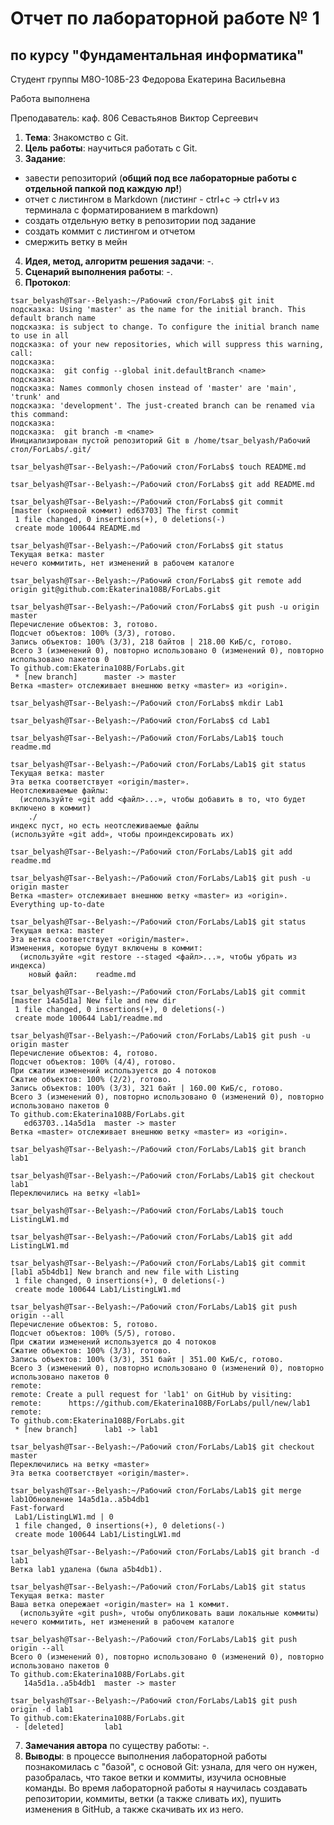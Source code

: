 # Отчет по лабораторной работе № 1
## по курсу "Фундаментальная информатика"

Студент группы М8О-108Б-23 Федорова Екатерина Васильевна

Работа выполнена

Преподаватель: каф. 806 Севастьянов Виктор Сергеевич

1. **Тема**: Знакомство с Git. 
2. **Цель работы**: научиться работать с Git. 
3. **Задание**: 
- завести репозиторий (**общий под все лабораторные работы с отдельной папкой под каждую лр!**)
- отчет с листингом в Markdown (листинг - ctrl+c -> ctrl+v из терминала с форматированием в markdown)
- создать отдельную ветку в репозитории под задание
- создать коммит с листингом и отчетом
- смержить ветку в мейн
4. **Идея, метод, алгоритм решения задачи**: -. 
5. **Сценарий выполнения работы**: -. 
6. **Протокол**: 
```
tsar_belyash@Tsar--Belyash:~/Рабочий стол/ForLabs$ git init
подсказка: Using 'master' as the name for the initial branch. This default branch name
подсказка: is subject to change. To configure the initial branch name to use in all
подсказка: of your new repositories, which will suppress this warning, call:
подсказка: 
подсказка: 	git config --global init.defaultBranch <name>
подсказка: 
подсказка: Names commonly chosen instead of 'master' are 'main', 'trunk' and
подсказка: 'development'. The just-created branch can be renamed via this command:
подсказка: 
подсказка: 	git branch -m <name>
Инициализирован пустой репозиторий Git в /home/tsar_belyash/Рабочий стол/ForLabs/.git/

tsar_belyash@Tsar--Belyash:~/Рабочий стол/ForLabs$ touch README.md

tsar_belyash@Tsar--Belyash:~/Рабочий стол/ForLabs$ git add README.md

tsar_belyash@Tsar--Belyash:~/Рабочий стол/ForLabs$ git commit
[master (корневой коммит) ed63703] The first commit
 1 file changed, 0 insertions(+), 0 deletions(-)
 create mode 100644 README.md

tsar_belyash@Tsar--Belyash:~/Рабочий стол/ForLabs$ git status
Текущая ветка: master
нечего коммитить, нет изменений в рабочем каталоге

tsar_belyash@Tsar--Belyash:~/Рабочий стол/ForLabs$ git remote add origin git@github.com:Ekaterina108B/ForLabs.git

tsar_belyash@Tsar--Belyash:~/Рабочий стол/ForLabs$ git push -u origin master
Перечисление объектов: 3, готово.
Подсчет объектов: 100% (3/3), готово.
Запись объектов: 100% (3/3), 218 байтов | 218.00 КиБ/с, готово.
Всего 3 (изменений 0), повторно использовано 0 (изменений 0), повторно использовано пакетов 0
To github.com:Ekaterina108B/ForLabs.git
 * [new branch]      master -> master
Ветка «master» отслеживает внешнюю ветку «master» из «origin».

tsar_belyash@Tsar--Belyash:~/Рабочий стол/ForLabs$ mkdir Lab1

tsar_belyash@Tsar--Belyash:~/Рабочий стол/ForLabs$ cd Lab1

tsar_belyash@Tsar--Belyash:~/Рабочий стол/ForLabs/Lab1$ touch readme.md

tsar_belyash@Tsar--Belyash:~/Рабочий стол/ForLabs/Lab1$ git status
Текущая ветка: master
Эта ветка соответствует «origin/master».
Неотслеживаемые файлы:
  (используйте «git add <файл>...», чтобы добавить в то, что будет включено в коммит)
	./
индекс пуст, но есть неотслеживаемые файлы
(используйте «git add», чтобы проиндексировать их)

tsar_belyash@Tsar--Belyash:~/Рабочий стол/ForLabs/Lab1$ git add readme.md

tsar_belyash@Tsar--Belyash:~/Рабочий стол/ForLabs/Lab1$ git push -u origin master
Ветка «master» отслеживает внешнюю ветку «master» из «origin».
Everything up-to-date

tsar_belyash@Tsar--Belyash:~/Рабочий стол/ForLabs/Lab1$ git status
Текущая ветка: master
Эта ветка соответствует «origin/master».
Изменения, которые будут включены в коммит:
  (используйте «git restore --staged <файл>...», чтобы убрать из индекса)
	новый файл:    readme.md

tsar_belyash@Tsar--Belyash:~/Рабочий стол/ForLabs/Lab1$ git commit
[master 14a5d1a] New file and new dir
 1 file changed, 0 insertions(+), 0 deletions(-)
 create mode 100644 Lab1/readme.md

tsar_belyash@Tsar--Belyash:~/Рабочий стол/ForLabs/Lab1$ git push -u origin master
Перечисление объектов: 4, готово.
Подсчет объектов: 100% (4/4), готово.
При сжатии изменений используется до 4 потоков
Сжатие объектов: 100% (2/2), готово.
Запись объектов: 100% (3/3), 321 байт | 160.00 КиБ/с, готово.
Всего 3 (изменений 0), повторно использовано 0 (изменений 0), повторно использовано пакетов 0
To github.com:Ekaterina108B/ForLabs.git
   ed63703..14a5d1a  master -> master
Ветка «master» отслеживает внешнюю ветку «master» из «origin».

tsar_belyash@Tsar--Belyash:~/Рабочий стол/ForLabs/Lab1$ git branch lab1

tsar_belyash@Tsar--Belyash:~/Рабочий стол/ForLabs/Lab1$ git checkout lab1
Переключились на ветку «lab1»

tsar_belyash@Tsar--Belyash:~/Рабочий стол/ForLabs/Lab1$ touch ListingLW1.md

tsar_belyash@Tsar--Belyash:~/Рабочий стол/ForLabs/Lab1$ git add ListingLW1.md

tsar_belyash@Tsar--Belyash:~/Рабочий стол/ForLabs/Lab1$ git commit
[lab1 a5b4db1] New branch and new file with Listing
 1 file changed, 0 insertions(+), 0 deletions(-)
 create mode 100644 Lab1/ListingLW1.md

tsar_belyash@Tsar--Belyash:~/Рабочий стол/ForLabs/Lab1$ git push origin --all
Перечисление объектов: 5, готово.
Подсчет объектов: 100% (5/5), готово.
При сжатии изменений используется до 4 потоков
Сжатие объектов: 100% (3/3), готово.
Запись объектов: 100% (3/3), 351 байт | 351.00 КиБ/с, готово.
Всего 3 (изменений 0), повторно использовано 0 (изменений 0), повторно использовано пакетов 0
remote: 
remote: Create a pull request for 'lab1' on GitHub by visiting:
remote:      https://github.com/Ekaterina108B/ForLabs/pull/new/lab1
remote: 
To github.com:Ekaterina108B/ForLabs.git
 * [new branch]      lab1 -> lab1

tsar_belyash@Tsar--Belyash:~/Рабочий стол/ForLabs/Lab1$ git checkout master
Переключились на ветку «master»
Эта ветка соответствует «origin/master».

tsar_belyash@Tsar--Belyash:~/Рабочий стол/ForLabs/Lab1$ git merge lab1Обновление 14a5d1a..a5b4db1
Fast-forward
 Lab1/ListingLW1.md | 0
 1 file changed, 0 insertions(+), 0 deletions(-)
 create mode 100644 Lab1/ListingLW1.md

tsar_belyash@Tsar--Belyash:~/Рабочий стол/ForLabs/Lab1$ git branch -d lab1
Ветка lab1 удалена (была a5b4db1).

tsar_belyash@Tsar--Belyash:~/Рабочий стол/ForLabs/Lab1$ git status
Текущая ветка: master
Ваша ветка опережает «origin/master» на 1 коммит.
  (используйте «git push», чтобы опубликовать ваши локальные коммиты)
нечего коммитить, нет изменений в рабочем каталоге

tsar_belyash@Tsar--Belyash:~/Рабочий стол/ForLabs/Lab1$ git push origin --all
Всего 0 (изменений 0), повторно использовано 0 (изменений 0), повторно использовано пакетов 0
To github.com:Ekaterina108B/ForLabs.git
   14a5d1a..a5b4db1  master -> master

tsar_belyash@Tsar--Belyash:~/Рабочий стол/ForLabs/Lab1$ git push origin -d lab1
To github.com:Ekaterina108B/ForLabs.git
 - [deleted]         lab1

```
7. **Замечания автора** по существу работы: -. 
8. **Выводы**: в процессе выполнения лабораторной работы познакомилась с "базой", с основой Git: узнала, для чего он нужен, разобралась, что такое ветки и коммиты, изучила основные команды. Во время лабораторной работы я научилась создавать репозитории, коммиты, ветки (а также сливать их), пушить изменения в GitHub, а также скачивать их из него. 
